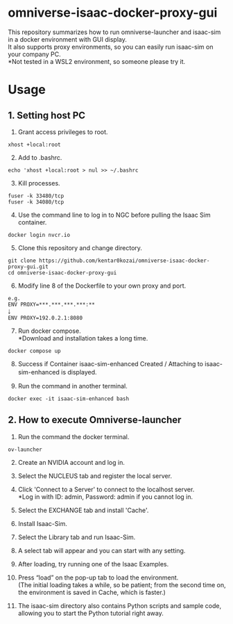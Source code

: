 # omniverse-isaac-docker-proxy-gui
This repository summarizes how to run omniverse-launcher and isaac-sim in a docker environment with GUI display.  
It also supports proxy environments, so you can easily run isaac-sim on your company PC.  
*Not tested in a WSL2 environment, so someone please try it.
# Usage
## 1. Setting host PC
1. Grant access privileges to root.  
```
xhost +local:root
```
2. Add to .bashrc.  
```
echo 'xhost +local:root > nul >> ~/.bashrc
```
3. Kill processes.
```
fuser -k 33480/tcp
fuser -k 34080/tcp
```
4. Use the command line to log in to NGC before pulling the Isaac Sim container.
```
docker login nvcr.io
``` 
5. Clone this repository and change directory.
```
git clone https://github.com/kentar0kozai/omniverse-isaac-docker-proxy-gui.git
cd omniverse-isaac-docker-proxy-gui
```
6. Modify line 8 of the Dockerfile to your own proxy and port.
```
e.g.
ENV PROXY=***.***.***.***:**
￬
ENV PROXY=192.0.2.1:8080
```
7. Run docker compose.  
*Download and installation takes a long time.
```
docker compose up
```
8. Success if Container isaac-sim-enhanced Created / Attaching to isaac-sim-enhanced is displayed.　　
  
9. Run the command in another terminal.
```
docker exec -it isaac-sim-enhanced bash
```
## 2. How to execute Omniverse-launcher
1. Run the command the docker terminal.
```
ov-launcher
```
2. Create an NVIDIA account and log in.

3. Select the NUCLEUS tab and register the local server.

4. Click 'Connect to a Server' to connect to the localhost server.  
   *Log in with ID: admin, Password: admin if you cannot log in.

5. Select the EXCHANGE tab and install 'Cache'.
6. Install Isaac-Sim.
7. Select the Library tab and run Isaac-Sim.
8. A select tab will appear and you can start with any setting.
9. After loading, try running one of the Isaac Examples.
10. Press “load” on the pop-up tab to load the environment.  
    (The initial loading takes a while, so be patient; from the second time on, the environment is saved in Cache, which is faster.)
11. The isaac-sim directory also contains Python scripts and sample code, allowing you to start the Python tutorial right away.
